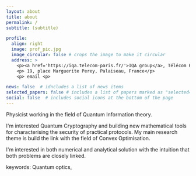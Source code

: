 ```yaml
---
layout: about
title: about
permalink: /
subtitle: (subtitle)

profile:
  align: right
  image: prof_pic.jpg
  image_circular: false # crops the image to make it circular
  address: >
    <p><a href='https://iqa.telecom-paris.fr/'>IQA group</a>, Télécom Paris.</p>
    <p> 19, place Marguerite Perey, Palaiseau, France</p>
    <p> email <p>

news: false  # idncludes a list of news items
selected_papers: false # includes a list of papers marked as "selected={true}"
social: false  # includes social icons at the bottom of the page
---
```


Physicist working in the field of Quantum Information theory.

I'm interested Quantum Cryptography and building new mathematical tools for characterising the security of practical protocols. My main research theme is build the link with the field of Convex Optimisation.

I'm interested in both numerical and analytical solution with the intuition that both problems are closely linked.

keywords: Quantum optics,
